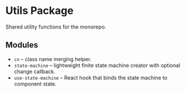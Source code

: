# Utils Package

Shared utility functions for the monorepo.

## Modules

- `cn` – class name merging helper.
- `state-machine` – lightweight finite state machine creator with optional
  change callback.
- `use-state-machine` – React hook that binds the state machine to component
  state.
